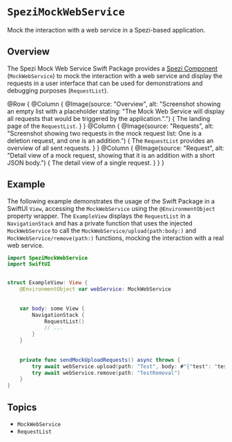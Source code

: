 # ``SpeziMockWebService``

<!--
#
# This source file is part of the Stanford Spezi open source project
#
# SPDX-FileCopyrightText: 2022 Stanford University and the project authors (see CONTRIBUTORS.md)
#
# SPDX-License-Identifier: MIT
#       
-->

Mock the interaction with a web service in a Spezi-based application.


## Overview

The Spezi Mock Web Service Swift Package provides a [Spezi Component](https://swiftpackageindex.com/stanfordspezi/spezi/documentation/spezi/component) (``MockWebService``) to mock the interaction with a web service and display the requests in a user interface that can be used for demonstrations and debugging purposes (``RequestList``).

@Row {
    @Column {
        @Image(source: "Overview", alt: "Screenshot showing an empty list with a placeholder stating: \"The Mock Web Service will display all requests that would be triggered by the application.\".") {
            The landing page of the ``RequestList``.
        }
    }
    @Column {
        @Image(source: "Requests", alt: "Screenshot showing two requests in the mock request list: One is a deletion request, and one is an addition.") {
            The ``RequestList`` provides an overview of all sent requests.
        }
    }
    @Column {
        @Image(source: "Request", alt: "Detail view of a mock request, showing that it is an addition with a short JSON body.") {
            The detail view of a single request.
        }
    }
}
       
## Example

The following example demonstrates the usage of the Swift Package in a SwiftUI `View`, accessing the ``MockWebService`` using the `@EnvironmentObject` property wrapper.
The `ExampleView` displays the ``RequestList`` in a `NavigationStack` and has a private function that uses the injected ``MockWebService`` to call the ``MockWebService/upload(path:body:)`` and ``MockWebService/remove(path:)`` functions, mocking the interaction with a real web service.

```swift
import SpeziMockWebService
import SwiftUI


struct ExampleView: View {
    @EnvironmentObject var webService: MockWebService
    
    
    var body: some View {
        NavigationStack {
            RequestList()
            // ...
        }
    }
    
    
    private func sendMockUploadRequests() async throws {
        try await webService.upload(path: "Test", body: #"{"test": "test"}"#)
        try await webService.remove(path: "TestRemoval")
    }
}
```

## Topics

- ``MockWebService``
- ``RequestList``

